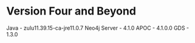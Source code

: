 # Version Four and Beyond
Java         - zulu11.39.15-ca-jre11.0.7
Neo4j Server - 4.1.0
APOC         - 4.1.0.0
GDS          - 1.3.0
